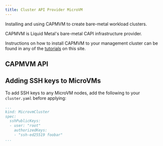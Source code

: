 ```yaml
---
title: Cluster API Provider MicroVM
---
```


Installing and using CAPMVM to create bare-metal workload clusters.

CAPMVM is Liquid Metal's bare-metal CAPI infrastructure provider.

Instructions on how to install CAPMVM to your management cluster can be found
in any of the [tutorials][install] on this site.

## CAPMVM API

## Adding SSH keys to MicroVMs

To add SSH keys to any MicroVM nodes, add the following to your `cluster.yaml`
before applying:

```yaml
...
kind: MicrovmCluster
spec:
  sshPublicKeys:
  - user: "root"
    authorizedKeys:
    - "ssh-ed25519 foobar"
...
```

[install]: /docs/tutorial-basics/capi
